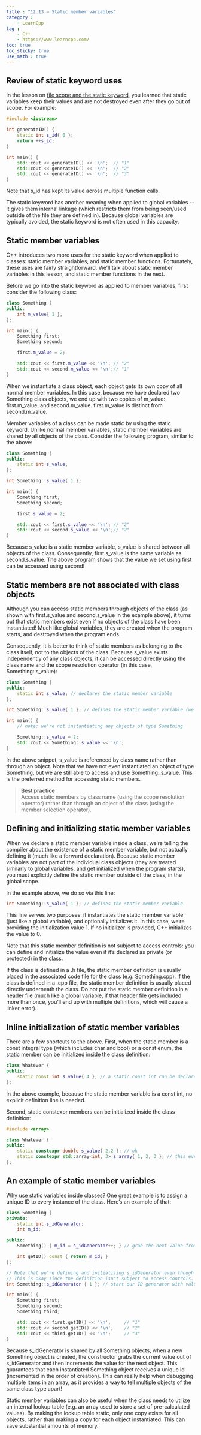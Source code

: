 ```yaml
---
title : "12.13 — Static member variables"
category :
    - LearnCpp
tag : 
    - C++
    - https://www.learncpp.com/
toc: true  
toc_sticky: true 
use_math : true
---
```



## Review of static keyword uses

In the lesson on [file scope and the static keyword](https://www.learncpp.com/cpp-tutorial/43-file-scope-and-the-static-keyword/), you learned that static variables keep their values and are not destroyed even after they go out of scope. For example:

```c++
#include <iostream>

int generateID() {
    static int s_id{ 0 };
    return ++s_id;
}

int main() {
    std::cout << generateID() << '\n';  // "1"
    std::cout << generateID() << '\n';  // "2"
    std::cout << generateID() << '\n';  // "3"
}
```

Note that s_id has kept its value across multiple function calls.

The static keyword has another meaning when applied to global variables -- it gives them internal linkage (which restricts them from being seen/used outside of the file they are defined in). Because global variables are typically avoided, the static keyword is not often used in this capacity.


## Static member variables

C++ introduces two more uses for the static keyword when applied to classes: static member variables, and static member functions. Fortunately, these uses are fairly straightforward. We’ll talk about static member variables in this lesson, and static member functions in the next.

Before we go into the static keyword as applied to member variables, first consider the following class:

```c++
class Something {
public:
    int m_value{ 1 };
};

int main() {
    Something first;
    Something second;

    first.m_value = 2;

    std::cout << first.m_value << '\n'; // "2"
    std::cout << second.m_value << '\n';// "1"
}
```

When we instantiate a class object, each object gets its own copy of all normal member variables. In this case, because we have declared two Something class objects, we end up with two copies of m_value: first.m_value, and second.m_value. first.m_value is distinct from second.m_value.

Member variables of a class can be made static by using the static keyword. Unlike normal member variables, static member variables are shared by all objects of the class. Consider the following program, similar to the above:

```c++
class Something {
public:
    static int s_value;
};

int Something::s_value{ 1 };

int main() {
    Something first;
    Something second;

    first.s_value = 2;

    std::cout << first.s_value << '\n'; // "2"
    std::cout << second.s_value << '\n';// "2"
}
```

Because s_value is a static member variable, s_value is shared between all objects of the class. Consequently, first.s_value is the same variable as second.s_value. The above program shows that the value we set using first can be accessed using second!


## Static members are not associated with class objects

Although you can access static members through objects of the class (as shown with first.s_value and second.s_value in the example above), it turns out that static members exist even if no objects of the class have been instantiated! Much like global variables, they are created when the program starts, and destroyed when the program ends.

Consequently, it is better to think of static members as belonging to the class itself, not to the objects of the class. Because s_value exists independently of any class objects, it can be accessed directly using the class name and the scope resolution operator (in this case, Something::s_value):

```c++
class Something {
public:
    static int s_value; // declares the static member variable
};

int Something::s_value{ 1 }; // defines the static member variable (we'll discuss this section below)

int main() {
    // note: we're not instantiating any objects of type Something

    Something::s_value = 2;
    std::cout << Something::s_value << '\n';
}
```

In the above snippet, s_value is referenced by class name rather than through an object. Note that we have not even instantiated an object of type Something, but we are still able to access and use Something::s_value. This is the preferred method for accessing static members.

>**Best practice**  
Access static members by class name (using the scope resolution operator) rather than through an object of the class (using the member selection operator).


## Defining and initializing static member variables

When we declare a static member variable inside a class, we’re telling the compiler about the existence of a static member variable, but not actually defining it (much like a forward declaration). Because static member variables are not part of the individual class objects (they are treated similarly to global variables, and get initialized when the program starts), you must explicitly define the static member outside of the class, in the global scope.

In the example above, we do so via this line:

```c++
int Something::s_value{ 1 }; // defines the static member variable
```

This line serves two purposes: it instantiates the static member variable (just like a global variable), and optionally initializes it. In this case, we’re providing the initialization value 1. If no initializer is provided, C++ initializes the value to 0.

Note that this static member definition is not subject to access controls: you can define and initialize the value even if it’s declared as private (or protected) in the class.

If the class is defined in a .h file, the static member definition is usually placed in the associated code file for the class (e.g. Something.cpp). If the class is defined in a .cpp file, the static member definition is usually placed directly underneath the class. Do not put the static member definition in a header file (much like a global variable, if that header file gets included more than once, you’ll end up with multiple definitions, which will cause a linker error).


## Inline initialization of static member variables

There are a few shortcuts to the above. First, when the static member is a const integral type (which includes char and bool) or a const enum, the static member can be initialized inside the class definition:

```c++
class Whatever {
public:
    static const int s_value{ 4 }; // a static const int can be declared and initialized directly
};
```

In the above example, because the static member variable is a const int, no explicit definition line is needed.

Second, static constexpr members can be initialized inside the class definition:

```c++
#include <array>

class Whatever {
public:
    static constexpr double s_value{ 2.2 }; // ok
    static constexpr std::array<int, 3> s_array{ 1, 2, 3 }; // this even works for classes that support constexpr initialization
};
```


## An example of static member variables

Why use static variables inside classes? One great example is to assign a unique ID to every instance of the class. Here’s an example of that:

```c++
class Something {
private:
    static int s_idGenerator;
    int m_id;

public:
    Something() { m_id = s_idGenerator++; } // grab the next value from the id generator

    int getID() const { return m_id; }
};

// Note that we're defining and initializing s_idGenerator even though it is declared as private above.
// This is okay since the definition isn't subject to access controls.
int Something::s_idGenerator { 1 }; // start our ID generator with value 1

int main() {
    Something first;
    Something second;
    Something third;

    std::cout << first.getID() << '\n';     // "1"
    std::cout << second.getID() << '\n';    // "2"
    std::cout << third.getID() << '\n';     // "3"
}
```

Because s_idGenerator is shared by all Something objects, when a new Something object is created, the constructor grabs the current value out of s_idGenerator and then increments the value for the next object. This guarantees that each instantiated Something object receives a unique id (incremented in the order of creation). This can really help when debugging multiple items in an array, as it provides a way to tell multiple objects of the same class type apart!

Static member variables can also be useful when the class needs to utilize an internal lookup table (e.g. an array used to store a set of pre-calculated values). By making the lookup table static, only one copy exists for all objects, rather than making a copy for each object instantiated. This can save substantial amounts of memory.